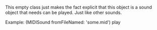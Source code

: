 This empty class just makes the fact explicit that this object is a sound object that needs can be played. Just like other sounds.

Example: (MIDISound fromFileNamed: 'some.mid') play